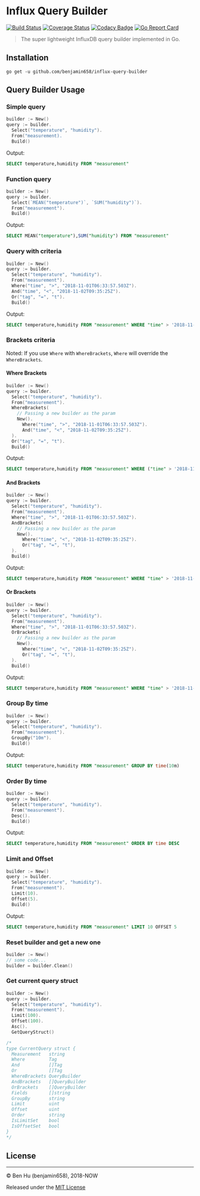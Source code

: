 # Influx Query Builder

[![Build Status](https://travis-ci.org/benjamin658/influx-query-builder.svg?branch=master)](https://travis-ci.org/benjamin658/influx-query-builder.svg?branch=master)
[![Coverage Status](https://coveralls.io/repos/github/benjamin658/influx-query-builder/badge.svg?branch=master)](https://coveralls.io/github/benjamin658/influx-query-builder?branch=master)
[![Codacy Badge](https://api.codacy.com/project/badge/Grade/dbdc74b92709494b839a0e0e72d1f6a6)](https://app.codacy.com/app/benjamin658/influx-query-builder?utm_source=github.com&utm_medium=referral&utm_content=benjamin658/influx-query-builder&utm_campaign=Badge_Grade_Dashboard)
[![Go Report Card](https://goreportcard.com/badge/github.com/benjamin658/influx-query-builder)](https://goreportcard.com/report/github.com/benjamin658/influx-query-builder)

> The super lightweight InfluxDB query builder implemented in Go.

## Installation

`go get -u github.com/benjamin658/influx-query-builder`

## Query Builder Usage

### Simple query

```go
builder := New()
query := builder.
  Select("temperature", "humidity").
  From("measurement).
  Build()
```

Output:

```sql
SELECT temperature,humidity FROM "measurement"
```

### Function query

```go
builder := New()
query := builder.
  Select(`MEAN("temperature")`, `SUM("humidity")`).
  From("measurement").
  Build()
```

Output:

```sql
SELECT MEAN("temperature"),SUM("humidity") FROM "measurement"
```

### Query with criteria

```go
builder := New()
query := builder.
  Select("temperature", "humidity").
  From("measurement").
  Where("time", ">", "2018-11-01T06:33:57.503Z").
  And("time", "<", "2018-11-02T09:35:25Z").
  Or("tag", "=", "t").
  Build()
```

Output:

```sql
SELECT temperature,humidity FROM "measurement" WHERE "time" > '2018-11-01T06:33:57.503Z' AND "time" < '2018-11-02T09:35:25Z' OR "tag" = 't'
```

### Brackets criteria

Noted: If you use `Where` with `WhereBrackets`, `Where` will override the `WhereBrackets`.

#### Where Brackets

```go
builder := New()
query := builder.
  Select("temperature", "humidity").
  From("measurement").
  WhereBrackets(
    // Passing a new builder as the param
    New().
      Where("time", ">", "2018-11-01T06:33:57.503Z").
      And("time", "<", "2018-11-02T09:35:25Z").
  ).
  Or("tag", "=", "t").
  Build()
```

Output:

```sql
SELECT temperature,humidity FROM "measurement" WHERE ("time" > '2018-11-01T06:33:57.503Z' AND "time" < '2018-11-02T09:35:25Z') OR "tag" = 't'
```

#### And Brackets

```go
builder := New()
query := builder.
  Select("temperature", "humidity").
  From("measurement").
  Where("time", ">", "2018-11-01T06:33:57.503Z").
  AndBrackets(
    // Passing a new builder as the param
    New().
      Where("time", "<", "2018-11-02T09:35:25Z").
      Or("tag", "=", "t"),
  ).
  Build()
```

Output:

```sql
SELECT temperature,humidity FROM "measurement" WHERE "time" > '2018-11-01T06:33:57.503Z' AND ("time" < '2018-11-02T09:35:25Z' OR "tag" = 't')
```

#### Or Brackets

```go
builder := New()
query := builder.
  Select("temperature", "humidity").
  From("measurement").
  Where("time", ">", "2018-11-01T06:33:57.503Z").
  OrBrackets(
    // Passing a new builder as the param
    New().
      Where("time", "<", "2018-11-02T09:35:25Z").
      Or("tag", "=", "t"),
  ).
  Build()
```

Output:

```sql
SELECT temperature,humidity FROM "measurement" WHERE "time" > '2018-11-01T06:33:57.503Z' OR ("time" < '2018-11-02T09:35:25Z' OR "tag" = 't')
```

### Group By time

```go
builder := New()
query := builder.
  Select("temperature", "humidity").
  From("measurement").
  GroupBy("10m").
  Build()
```

Output:

```sql
SELECT temperature,humidity FROM "measurement" GROUP BY time(10m)
```

### Order By time

```go
builder := New()
query := builder.
  Select("temperature", "humidity").
  From("measurement").
  Desc().
  Build()
```

Output:

```sql
SELECT temperature,humidity FROM "measurement" ORDER BY time DESC
```

### Limit and Offset

```go
builder := New()
query := builder.
  Select("temperature", "humidity").
  From("measurement").
  Limit(10).
  Offset(5).
  Build()
```

Output:

```sql
SELECT temperature,humidity FROM "measurement" LIMIT 10 OFFSET 5
```

### Reset builder and get a new one

```go
builder := New()
// some code...
builder = builder.Clean()
```

### Get current query struct

```go
builder := New()
query := builder.
  Select("temperature", "humidity").
  From("measurement").
  Limit(100).
  Offset(100).
  Asc().
  GetQueryStruct()

/*
type CurrentQuery struct {
  Measurement   string
  Where         Tag
  And           []Tag
  Or            []Tag
  WhereBrackets QueryBuilder
  AndBrackets   []QueryBuilder
  OrBrackets    []QueryBuilder
  Fields        []string
  GroupBy       string
  Limit         uint
  Offset        uint
  Order         string
  IsLimitSet    bool
  IsOffsetSet   bool
}
*/
```

## License

-------

© Ben Hu (benjamin658), 2018-NOW

Released under the [MIT License](https://github.com/benjamin658/influx-query-builder/blob/master/LICENSE)